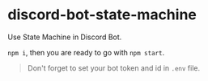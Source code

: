 # discord-bot-state-machine

Use State Machine in Discord Bot.

`npm i`, then you are ready to go with `npm start`.

> Don't forget to set your bot token and id in `.env` file.
